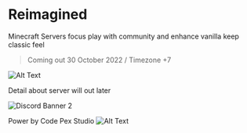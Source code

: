 # Reimagined
Minecraft Servers focus play with community and enhance vanilla keep classic feel


> Coming out 30 October 2022 / Timezone +7

![Alt Text](https://media.discordapp.net/attachments/1025235383795068948/1031132394058694737/awdawd1.png)






Detail about server will out later

![Discord Banner 2](https://discordapp.com/api/guilds/1016674953103409242/widget.png?style=banner2)


Power by Code Pex Studio
![Alt Text](https://media.discordapp.net/attachments/1025235383795068948/1031132435372589077/Untitled-1.png)
